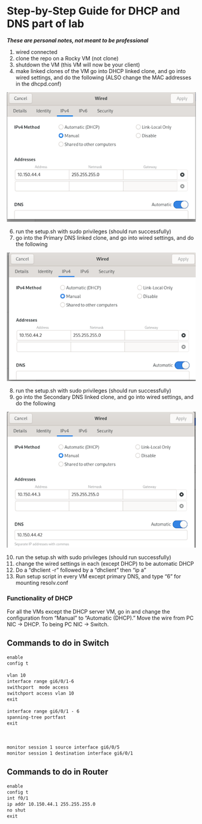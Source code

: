 # Step-by-Step Guide for DHCP and DNS part of lab
***These are personal notes, not meant to be professional***
1. wired connected
2. clone the repo on a Rocky VM (not clone)
3. shutdown the VM (this VM will now be your client)
4. make linked clones of the VM
go into DHCP linked clone, and go into wired settings, and do the following (ALSO change the MAC addresses in the dhcpd.conf)

![Image](pictures/net_serv1.png)

6. run the setup.sh with sudo privileges (should run successfully)
7. go into the Primary DNS linked clone, and go into wired settings, and do the following

![Image](pictures/net_serv2.png)

8. run the setup.sh with sudo privileges (should run successfully)
9. go into the Secondary DNS linked clone, and go into wired settings, and do the following

![Image](pictures/net_serv3.png)

10. run the setup.sh with sudo privileges (should run successfully)
11. change the wired settings in each (except DHCP) to be automatic DHCP
12. Do a “dhclient -r” followed by a “dhclient” then “ip a”
13. Run setup script in every VM except primary DNS, and type “6” for mounting resolv.conf

### Functionality of DHCP
For all the VMs except the DHCP server VM, go in and change the configuration from “Manual” to “Automatic (DHCP).” Move the wire from PC NIC -> DHCP. To being PC NIC -> Switch.

## Commands to do in Switch
```cisco
enable 
config t

vlan 10
interface range gi6/0/1-6
swithcport  mode access
switchport access vlan 10
exit

interface range gi6/0/1 - 6
spanning-tree portfast
exit



monitor session 1 source interface gi6/0/5
monitor session 1 destination interface gi6/0/1
```

## Commands to do in Router
```cisco
enable 
config t
int f0/1
ip addr 10.150.44.1 255.255.255.0
no shut
exit
```
